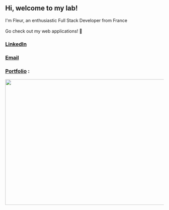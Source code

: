 ## Hi, welcome to my lab!
 
I'm Fleur, an enthusiastic Full Stack Developer from France <br> <br>
Go check out my web applications! 🤗 <br>
### [LinkedIn](https://www.linkedin.com/in/fleur-dalle-21b577213/)
### [Email](mailto:fleur.dalle@hotmail.com)

### [Portfolio](https://www.fleurdalle.com/) :
<p align="center">
 <a href="https://www.fleurdalle.com/">
  <img src="https://user-images.githubusercontent.com/75179031/121142757-9c408880-c83c-11eb-95ba-45e2fe626e30.png" width="650" height="400">
  <a/>
</p>
